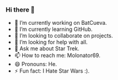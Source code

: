 ### Hi there 👋

- 🔭 I’m currently working on BatCueva.
- 🌱 I’m currently learning GitHub.
- 👯 I’m looking to collaborate on projects.
- 🤔 I’m looking for help with all.
- 💬 Ask me about Star Trek.
- 📫 How to reach me: Molonator69.
- 😄 Pronouns: He.
- ⚡ Fun fact: I Hate Star Wars :).

